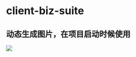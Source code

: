 # client-biz-suite

## 动态生成图片，在项目启动时候使用

<img src="https://demo.doublechaintech.com/demodata/imageManager/genImage/banner/1000/420/ba/"/>





